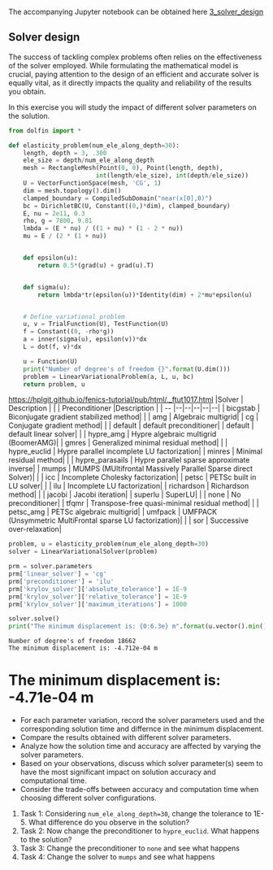 The accompanying Jupyter notebook can be obtained here [3_solver_design](../../../src/day-3/exercises/3_solver_design.ipynb)



## Solver design

The success of tackling complex problems often relies on the effectiveness of the solver employed. While formulating the mathematical model is crucial, paying attention to the design of an efficient and accurate solver is equally vital, as it directly impacts the quality and reliability of the results you obtain.

In this exercise you will study the impact of different solver parameters on the solution.


```python
from dolfin import *

def elasticity_problem(num_ele_along_depth=30):
    length, depth = 3, .300
    ele_size = depth/num_ele_along_depth
    mesh = RectangleMesh(Point(0, 0), Point(length, depth),
                        int(length/ele_size), int(depth/ele_size))
    U = VectorFunctionSpace(mesh, 'CG', 1)
    dim = mesh.topology().dim()
    clamped_boundary = CompiledSubDomain("near(x[0],0)")
    bc = DirichletBC(U, Constant((0,)*dim), clamped_boundary)
    E, nu = 2e11, 0.3
    rho, g = 7800, 9.81
    lmbda = (E * nu) / ((1 + nu) * (1 - 2 * nu))
    mu = E / (2 * (1 + nu))


    def epsilon(u):
        return 0.5*(grad(u) + grad(u).T)


    def sigma(u):
        return lmbda*tr(epsilon(u))*Identity(dim) + 2*mu*epsilon(u)


    # Define variational problem
    u, v = TrialFunction(U), TestFunction(U)
    f = Constant((0, -rho*g))
    a = inner(sigma(u), epsilon(v))*dx
    L = dot(f, v)*dx

    u = Function(U)
    print("Number of degree's of freedom {}".format(U.dim()))
    problem = LinearVariationalProblem(a, L, u, bc)
    return problem, u
```

<https://hplgit.github.io/fenics-tutorial/pub/html/._ftut1017.html>
|Solver | Description | | | Preconditioner    |Description   |
| -- |--|--|--|--|--|
| bicgstab       |  Biconjugate gradient stabilized method| | | amg              |  Algebraic multigrid|
| cg             |  Conjugate gradient method| | | default          |  default preconditioner|
| default        |  default linear solver| | | hypre_amg        |  Hypre algebraic multigrid (BoomerAMG)|
| gmres          |  Generalized minimal residual method| | | hypre_euclid     |  Hypre parallel incomplete LU factorization|
| minres         |  Minimal residual method| | | hypre_parasails  |  Hypre parallel sparse approximate inverse|
| mumps          |  MUMPS (MUltifrontal Massively Parallel Sparse direct Solver)| | | icc              |  Incomplete Cholesky factorization|
| petsc          |  PETSc built in LU solver| | | ilu              |  Incomplete LU factorization|
| richardson     |  Richardson method| | | jacobi           |  Jacobi iteration|
| superlu        |  SuperLU| | | none             |  No preconditioner|
| tfqmr          |  Transpose-free quasi-minimal residual method| | | petsc_amg        |  PETSc algebraic multigrid|
| umfpack        |  UMFPACK (Unsymmetric MultiFrontal sparse LU factorization)| | | sor              |  Successive over-relaxation|




```python
problem, u = elasticity_problem(num_ele_along_depth=30)
solver = LinearVariationalSolver(problem)

prm = solver.parameters
prm['linear_solver'] = 'cg'
prm['preconditioner'] = 'ilu'
prm['krylov_solver']['absolute_tolerance'] = 1E-9
prm['krylov_solver']['relative_tolerance'] = 1E-9
prm['krylov_solver']['maximum_iterations'] = 1000

solver.solve()
print("The minimum displacement is: {0:6.3e} m".format(u.vector().min()))
```

    Number of degree's of freedom 18662
    The minimum displacement is: -4.712e-04 m


# The minimum displacement is: -4.71e-04 m
- For each parameter variation, record the solver parameters used and the corresponding solution time and differnce in the minimum displacement.
- Compare the results obtained with different solver parameters.
- Analyze how the solution time and accuracy are affected by varying the solver parameters.
- Based on your observations, discuss which solver parameter(s) seem to have the most significant impact on solution accuracy and computational time.
- Consider the trade-offs between accuracy and computation time when choosing different solver configurations.

1. Task 1: Considering `num_ele_along_depth=30`, change the tolerance to 1E-5. What difference do you observe in the solution?
2. Task 2: Now change the preconditioner to `hypre_euclid`. What happens to the solution?
3. Task 3: Change the preconditioner to `none` and see what happens
4. Task 4: Change the solver to `mumps` and see what happens


